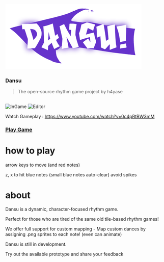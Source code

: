 ![logo](Resources/font/dansu.png)
### Dansu
> The open-source rhythm game project by h4yase


## 
![InGame](https://img.itch.zone/aW1hZ2UvMzU0NzgxMS8yMTE5ODgwMy5wbmc=/347x500/2BMhB4.png) ![Editor](https://img.itch.zone/aW1hZ2UvMzU0NzgxMS8yMTE5ODc4Ni5wbmc=/347x500/dPgV8N.png)  

Watch Gameplay : https://www.youtube.com/watch?v=0c4pRtBW3mM


### [Play Game](https://h4yase.itch.io/dansu)  

# how to play


arrow keys to move (and red notes)

z, x to hit blue notes (small blue notes auto-clear)
avoid spikes



# about

Dansu is a dynamic, character-focused rhythm game.

Perfect for those who are tired of the same old tile-based rhythm games!

We offer full support for custom mapping - Map custom dances by assigning .png sprites to each note! (even can animate)

Dansu is still in development.

Try out the available prototype and share your feedback
